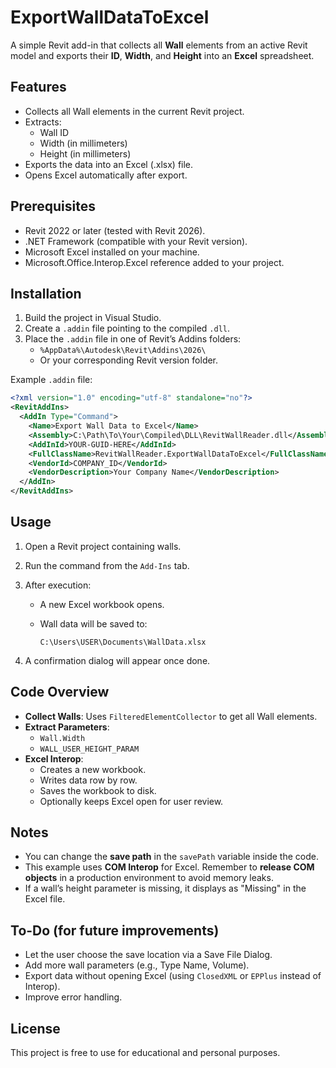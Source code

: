 # ExportWallDataToExcel

A simple Revit add-in that collects all **Wall** elements from an active Revit model and exports their **ID**, **Width**, and **Height** into an **Excel** spreadsheet.

## Features

- Collects all Wall elements in the current Revit project.
- Extracts:
  - Wall ID
  - Width (in millimeters)
  - Height (in millimeters)
- Exports the data into an Excel (.xlsx) file.
- Opens Excel automatically after export.

## Prerequisites

- Revit 2022 or later (tested with Revit 2026).
- .NET Framework (compatible with your Revit version).
- Microsoft Excel installed on your machine.
- Microsoft.Office.Interop.Excel reference added to your project.

## Installation

1. Build the project in Visual Studio.
2. Create a `.addin` file pointing to the compiled `.dll`.
3. Place the `.addin` file in one of Revit’s Addins folders:
   - `%AppData%\Autodesk\Revit\Addins\2026\`
   - Or your corresponding Revit version folder.

Example `.addin` file:

```xml
<?xml version="1.0" encoding="utf-8" standalone="no"?>
<RevitAddIns>
  <AddIn Type="Command">
    <Name>Export Wall Data to Excel</Name>
    <Assembly>C:\Path\To\Your\Compiled\DLL\RevitWallReader.dll</Assembly>
    <AddInId>YOUR-GUID-HERE</AddInId>
    <FullClassName>RevitWallReader.ExportWallDataToExcel</FullClassName>
    <VendorId>COMPANY_ID</VendorId>
    <VendorDescription>Your Company Name</VendorDescription>
  </AddIn>
</RevitAddIns>
```

## Usage

1. Open a Revit project containing walls.
2. Run the command from the `Add-Ins` tab.
3. After execution:
   - A new Excel workbook opens.
   - Wall data will be saved to:

     ```
     C:\Users\USER\Documents\WallData.xlsx
     ```

4. A confirmation dialog will appear once done.

## Code Overview

- **Collect Walls**: Uses `FilteredElementCollector` to get all Wall elements.
- **Extract Parameters**:
  - `Wall.Width`
  - `WALL_USER_HEIGHT_PARAM`
- **Excel Interop**:
  - Creates a new workbook.
  - Writes data row by row.
  - Saves the workbook to disk.
  - Optionally keeps Excel open for user review.

## Notes

- You can change the **save path** in the `savePath` variable inside the code.
- This example uses **COM Interop** for Excel. Remember to **release COM objects** in a production environment to avoid memory leaks.
- If a wall’s height parameter is missing, it displays as "Missing" in the Excel file.

## To-Do (for future improvements)

- Let the user choose the save location via a Save File Dialog.
- Add more wall parameters (e.g., Type Name, Volume).
- Export data without opening Excel (using `ClosedXML` or `EPPlus` instead of Interop).
- Improve error handling.

## License

This project is free to use for educational and personal purposes.
